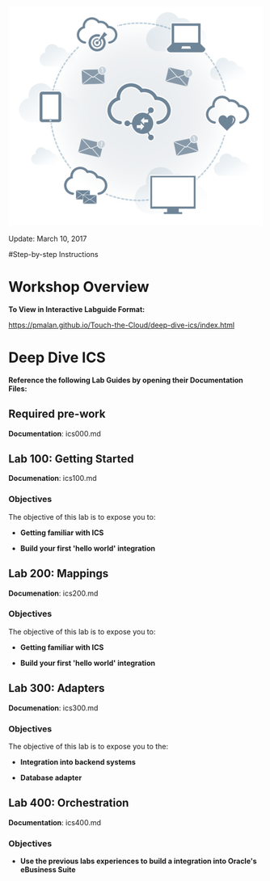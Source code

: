 ![](images/300/HeaderImage.png)  

Update: March 10, 2017


#Step-by-step Instructions

# Workshop Overview

**To View in Interactive Labguide Format:**  

https://pmalan.github.io/Touch-the-Cloud/deep-dive-ics/index.html

# Deep Dive ICS

**Reference the following Lab Guides by opening their Documentation Files:**
## Required pre-work

**Documentation**: ics000.md

## Lab 100: Getting Started

**Documenation**: ics100.md

### Objectives
The objective of this lab is to expose you to:

- **Getting familiar with ICS**

- **Build your first 'hello world' integration**

## Lab 200: Mappings

**Documenation**: ics200.md

### Objectives
The objective of this lab is to expose you to:

- **Getting familiar with ICS**

- **Build your first 'hello world' integration**


## Lab 300: Adapters

**Documenation**: ics300.md

### Objectives
The objective of this lab is to expose you to the:

- **Integration into backend systems**

- **Database adapter**

## Lab 400: Orchestration

**Documentation**: ics400.md

### Objectives

- **Use the previous labs experiences to build a integration into Oracle's eBusiness Suite**

